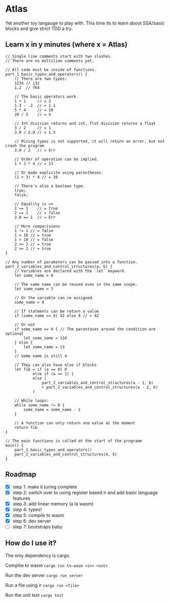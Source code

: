 # Atlas

Yet another toy langauge to play with. This time its to learn about SSA/basic
blocks and give strict TDD a try.

## Learn x in y minutes (where x = Atlas)

```
// Single line comments start with two slashes.
// There are no multiline comments yet.

// All code must be inside of functions.
part_1_basic_types_and_operators() {
    // There are two types:
    1234 // i32
    1.2  // f64

    // The basic operators work.
    1 + 1     // = 2
    1.3 - .2  // = 1.1
    5 * 4     // = 20
    20 / 5    // = 4
    
    // Int division returns and int, flot division returns a float
    3 / 2     // = 1
    3.0 / 2.0 // = 1.5
    
    // Mixing types is not supported, it will return an error, but not crash the program
    3.0 / 2   // = Err

    // Order of operation can be implied.
    1 + 3 * 4 // = 13

    // Or made explicite using parentheses.
    (1 + 3) * 4 // = 16

    // There's also a boolean type.
    true;
    false;

    // Equality is ==
    1 == 1    // = true
    2 == 1    // = false
    2.0 == 1  // = Err

    // More comparisions
    1 != 1 // = false
    1 < 10 // = true
    1 > 10 // = false
    2 <= 2 // = true
    2 >= 2 // = true
}

// Any number of paramaters can be passed into a function.
part_2_variables_and_control_structures(a, b) {
    // Variables are declared with the `let` keyword.
    let some_name = 0

    // The same name can be reused even in the same scope.
    let some_name = 3

    // Or the variable can re assigned.
    some_name = 4

    // If statments can be return a value
    if (some_name == 4) 42 else 9 // = 42

    // Or not
    if some_name == 4 { // The parantases around the condition are optional
        let some_name = 134
    } else {
        let some_name = 13
    }
    // Some name is still 4 

    // They can also have else if blocks
    let fib = if (a == 0) 0
            else if (a == 1) 1
            else (
                part_2_variables_and_control_structures(a - 1, b)
                + part_2_variables_and_control_structures(a - 2, b)
            )

    // While loops:
    while some_name != 0 {
        some_name = some_name - 1
    }

    // A function can only return one value at the moment
    return fib
}

// The main functions is called at the start of the programe
main() {
    part_1_basic_types_and_operators()
    part_2_variables_and_control_structures(4, 5)
}
```

## Roadmap

- [x] step 1: make it turing complete
- [x] step 2: switch over to using register based ir and add basic language
      features
- [x] step 3: add linear memory (a la wasm)
- [x] step 4: types!
- [x] step 5: compile to wasm
- [x] step 6: dev server
- [ ] step 7: bootstraps baby

## How do I use it?

The only dependency is cargo.

Complile to wasm `cargo run to-wasm <in> <out>`

Run the dev server `cargo run server`

Run a file using ir `cargo run <file>`

Run the unit test `cargo test`

